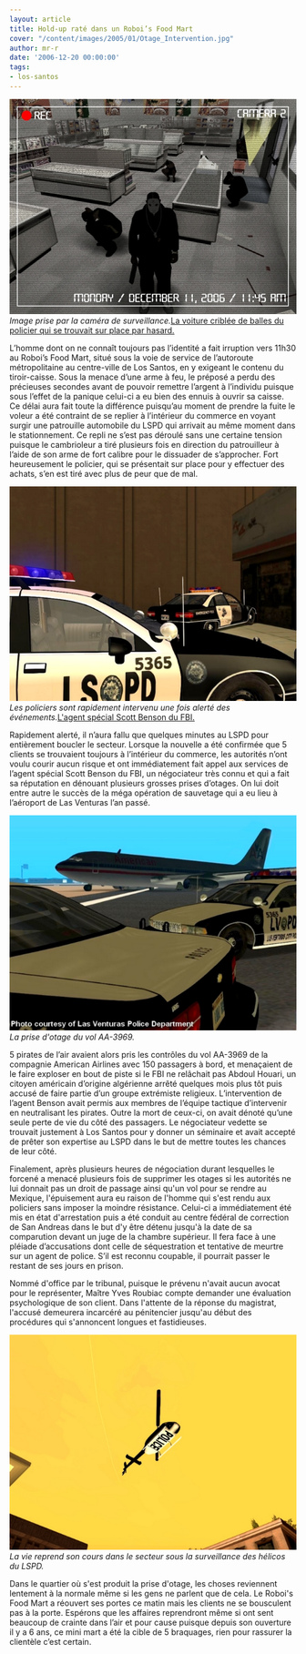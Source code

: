 ```yaml
---
layout: article
title: Hold-up raté dans un Roboi’s Food Mart
cover: "/content/images/2005/01/Otage_Intervention.jpg"
author: mr-r
date: '2006-12-20 00:00:00'
tags:
- los-santos
---
```


![Image prise par la caméra de surveillance.](/content/images/2005/01/Otage_Camera.jpg)
_Image prise par la caméra de surveillance._[La voiture criblée de balles du policier qui se trouvait sur place par hasard.](/content/images/2005/01/Otage_Accident.jpg)

L’homme dont on ne connaît toujours pas l’identité a fait irruption vers 11h30 au Roboi’s Food Mart, situé sous la voie de service de l’autoroute métropolitaine au centre-ville de Los Santos, en y exigeant le contenu du tiroir-caisse. Sous la menace d’une arme à feu, le préposé a perdu des précieuses secondes avant de pouvoir remettre l’argent à l’individu puisque sous l’effet de la panique celui-ci a eu bien des ennuis à ouvrir sa caisse. Ce délai aura fait toute la différence puisqu’au moment de prendre la fuite le voleur a été contraint de se replier à l’intérieur du commerce en voyant surgir une&nbsp;patrouille automobile&nbsp;du LSPD qui arrivait au même moment dans le stationnement. Ce repli ne s’est pas déroulé sans une certaine tension puisque le cambrioleur a tiré plusieurs fois en direction du patrouilleur à l’aide de son arme de fort calibre pour le dissuader de s’approcher. Fort heureusement le policier, qui se présentait sur place pour y effectuer des achats, s’en est tiré avec plus de peur que de mal.

![Les policiers sont rapidement intervenu une fois alerté des événements.](/content/images/2005/01/Otage_Intervention.jpg)
_Les policiers sont rapidement intervenu une fois alerté des événements._[L'agent spécial Scott Benson du FBI.](/content/images/2005/01/Otage_Negociateur.jpg)

Rapidement alerté, il n’aura fallu que quelques minutes au LSPD pour entièrement boucler le secteur. Lorsque la nouvelle a été confirmée que 5 clients se trouvaient toujours à l’intérieur du commerce, les autorités n’ont voulu courir aucun&nbsp;risque et ont immédiatement fait appel aux services de l’agent spécial Scott Benson du FBI, un négociateur très connu et qui a fait sa réputation en dénouant plusieurs grosses prises d’otages. On lui doit entre autre le succès de la méga opération de sauvetage qui a eu lieu à l’aéroport de Las Venturas l’an passé.

![La prise d'otage du vol AA-3969.](/content/images/2005/01/Otage_Archive.jpg)
_La prise d'otage du vol AA-3969._

5 pirates de l’air avaient alors pris les contrôles du vol AA-3969 de la compagnie American Airlines avec 150 passagers à bord, et menaçaient de le faire exploser en bout de piste si le FBI ne relâchait pas Abdoul Houari, un citoyen américain d’origine algérienne arrêté quelques mois plus tôt puis accusé de faire partie d’un groupe extrémiste religieux. L’intervention de l’agent Benson avait permis aux membres de l’équipe tactique d’intervenir en neutralisant les pirates. Outre la mort de ceux-ci, on avait dénoté qu’une seule perte de vie du côté des passagers. Le négociateur vedette se trouvait justement à Los Santos pour y donner un séminaire et avait accepté de prêter son expertise au LSPD dans le but de mettre toutes les chances de leur côté.

Finalement, après plusieurs heures de négociation durant lesquelles le forcené a menacé plusieurs fois de supprimer les otages si les autorités ne lui donnait pas un droit de passage ainsi qu'un vol pour se rendre au Mexique, l'épuisement aura eu raison de l'homme qui s'est rendu aux policiers sans imposer la moindre résistance. Celui-ci a immédiatement été mis en état d'arrestation puis a été conduit au centre fédéral de correction de San Andreas dans le but d'y être détenu jusqu'à la date de sa comparution devant un juge de la chambre supérieur. Il fera face à une pléiade d’accusations dont celle de séquestration et tentative de meurtre sur un agent de police. S’il est reconnu coupable, il pourrait passer le restant de ses jours en prison.

Nommé d'office par le tribunal, puisque le prévenu n'avait aucun avocat pour le représenter, Maître Yves Roubiac compte demander une évaluation psychologique de son client. Dans l'attente de la réponse du magistrat, l'accusé demeurera incarcéré au pénitencier jusqu'au début des procédures qui s'annoncent longues et fastidieuses.

![La vie reprend son cours dans le secteur sous la surveillance des hélicos du LSPD.](/content/images/2005/01/Otage_Helico.jpg)
_La vie reprend son cours dans le secteur sous la surveillance des hélicos du LSPD._

Dans le quartier où s'est produit la prise d'otage, les choses reviennent lentement à la normale même si les gens ne parlent que de cela. Le Roboi's Food Mart a réouvert ses portes ce matin mais les clients ne se bousculent pas à la porte. Espérons que les affaires reprendront même si ont sent beaucoup de crainte dans l’air et pour cause puisque depuis son ouverture il y a 6 ans, ce mini mart a été la cible de 5 braquages, rien pour rassurer la clientèle c’est certain.

<!--kg-card-end: markdown-->
